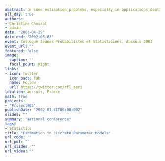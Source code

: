 ```yaml
---
abstract: In some estimation problems, especially in applications dealing with information theory, signal processing and biology, theory provides us with additional information allowing us to restrict the parameter space to a finite number of points. In this case, we speak of discrete parameter models. Even though the problem is quite old and has interesting connections with testing and model selection, asymptotic theory for these models has hardly ever been studied. Therefore, we discuss consistency, asymptotic distribution theory, information inequalities and their relations with efficiency and superefficiency for a general class of $m$-estimators.
all_day: true
authors:
- Christine Choirat
- admin
date: "2002-04-29"
date_end: "2002-05-03"
event: Colloque Jeunes Probabilistes et Statisticiens, Aussois 2002
event_url: ""
featured: false
image:
  caption: ''
  focal_point: Right
links:
- icon: twitter
  icon_pack: fab
  name: Follow
  url: https://twitter.com/rfl_seri
location: Aussois, France
math: true
projects:
- "Project005"
publishDate: "2002-01-01T00:00:00Z"
slides: ""
summary: "National conference"
tags:
- Statistics
title: "Estimation in Discrete Parameter Models"
url_code: ""
url_pdf: ""
url_slides: ""
url_video: ""
---
```

